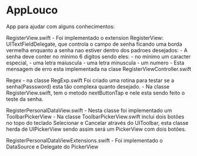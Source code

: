 # AppLouco
App para ajudar com alguns conhecimentos:

RegisterView.swift
    - Foi implementado o 
        extension RegisterView: UITextFieldDelegate, que controla o campo de senha ficando uma borda vermelha enquanto a senha nao estiver dentro dos padroes desejados:
                - A senha deve conter no mínimo 6 digitos sendo eles:
                    - no mínimo um caracter especial, 
                    - uma letra maiuscula 
                    - uma letra minuscula 
                    - um numero
                - Esta mensagem de erro esta implementada na clase RegisterViewController.swift
                
        
Regex - na classe RegExp.swift 
    Foi criado uma rotina para testar se a senha(Passsword) esta tão complexa quanto desejado.
        - Na classe RegisterView.swift, tem o metodo nextButtonTap e nele esta sendo feito o teste da senha.
        

RegisterPersonalDataView.swift
    - Nesta classe foi implementado um ToolbarPickerView
        - Na classe ToolbarPickerView.swift inclui dois botões no topo do teclado Selecionar e Cancelar através do UIToolbar, esta classe herda de UIPickerView sendo assim será um PickerView com dois botões.

RegisterPersonalDataViewExtensions.swift
    - Foi implementado o DataSource e Delegate do PickerView
        
    
        
